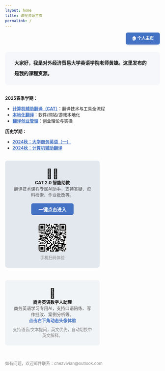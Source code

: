 ```yaml
---
layout: home
title: 课程资源主页
permalink: /
---
```


<!-- 个人主页按钮 -->
<div style="text-align:right; margin:0 0 16px 0;">
  <a href="https://chezvivian.github.io" style="display:inline-block; color:#fff; background:#4472c4; font-weight:bold; border-radius:6px; padding:8px 20px; text-decoration:none; font-size:0.95em; box-shadow:0 2px 4px rgba(68,114,196,0.2); transition:all 0.3s ease;" onmouseover="this.style.transform='translateY(-2px)'; this.style.boxShadow='0 4px 8px rgba(68,114,196,0.3)'" onmouseout="this.style.transform='translateY(0)'; this.style.boxShadow='0 2px 4px rgba(68,114,196,0.2)'">
    🏠 个人主页
  </a>
</div>

<!-- 顶部简介区块 -->
<div style="background:#f5f7fa; border-radius:8px; padding:20px 30px; margin:24px 0 32px 0; font-size:1.1em; line-height:2.2;">
  <b>大家好，我是对外经济贸易大学英语学院老师黄婕。这里发布的是我的课程资源。</b><br>
</div>

<b>2025春季学期：</b>

- <a href="/class/posts/2025-03-06-CAT/" style="color:#4472c4; font-weight:bold;">计算机辅助翻译（CAT）</a>：翻译技术与工具全流程
- <a href="/class/posts/2025-03-04-localization/" style="color:#4472c4; font-weight:bold;">本地化翻译</a>：软件/网站/游戏本地化
- <a href="/class/posts/2025-03-07-entrepreneur/" style="color:#4472c4; font-weight:bold;">翻译创业管理</a>：创业理论与实操

<b>历史学期：</b>

- <a href="/class/archive/BusinessEnglish-2024/" style="color:#4472c4; font-weight:bold;">2024秋：大学商务英语（一）</a>
- <a href="/class/archive/CAT-2024/" style="color:#4472c4; font-weight:bold;">2024秋：计算机辅助翻译</a>

<!-- 智能助教专区 -->

<div style="display:flex; flex-wrap:wrap; gap:24px; margin:32px 0 0 0; justify-content:space-between;">
  <div style="flex:1 1 320px; max-width:48%; background:#e3e8ef; border-radius:8px; padding:24px; margin-bottom:16px; text-align:center; min-width:260px;">
    <span style="font-size:2.2em;">🧑‍💻</span><br>
    <b>CAT 2.0 智能助教</b><br>
    <span style="color:#555;">翻译技术课程专属AI助手，支持答疑、资料检索、作业批改等。</span><br>
    <a href="https://udify.app/chat/cowvutHCzOFeVfaw" style="display:inline-block; margin:18px 0 10px 0; color:#fff; background:#4472c4; font-weight:bold; border-radius:6px; padding:8px 24px; text-decoration:none; font-size:1.08em;">一键点击进入</a><br>
    <div style="margin:18px 0 0 0;">
      <img src="assets/CAT助教_2.0.png" style="height:90px; border-radius:8px; border:1px solid #e0e0e0;">
      <div style="color:#888; font-size:0.95em; margin-top:6px;">手机扫码体验</div>
    </div>
  </div>
  <div style="flex:1 1 320px; max-width:48%; background:#f1f4f7; border-radius:8px; padding:24px; margin-bottom:16px; text-align:center; min-width:260px;">
    <span style="font-size:2.2em;">🤖</span><br>
    <b>商务英语数字人助理</b><br>
    <span style="color:#555;">商务英语学习专用AI，支持口语陪练、写作批改、案例分析等。</span><br>
    <span style="color:#4472c4; font-weight:bold;">点击右下角动态头像体验</span>
    <div style="margin-top:10px; font-size:0.95em; color:#888;">支持语音/文本提问，英文优先，自动切换中英文解释。</div>
  </div>
</div>

<div style="margin-top:32px; color:#888; font-size:0.95em;">如有问题，欢迎邮件联系：chezvivian@outlook.com</div>

<!-- 保留数字人助理脚本 -->
<script
    type="module"
    src="https://agent.d-id.com/v1/index.js"
    data-name="did-agent"
    data-mode="fabio"
    data-client-key="YXV0aDB8NjgxYTAxYmEyZGNhMTc1NDdkZmYxNDc1OlhvaWFYbmZpdkt5NDRKRFZSRURjYw=="
    data-agent-id="agt_AARr0Q-v"
    data-monitor="true">
</script>




